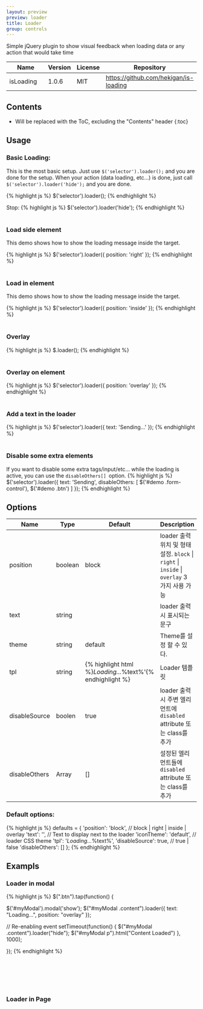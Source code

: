 ```yaml
---
layout: preview
preview: loader
title: Loader
group: controls
---
```


Simple jQuery plugin to show visual feedback when loading data or any action that would take time

<div class="table-responsive">
  <table class="table table-bordered">
    <thead>
     <tr class="bg-faded">
       <th style="width: 150px;">Name</th>
       <th>Version</th>
       <th>License</th>
       <th>Repository</th>
     </tr>
    </thead>
    <tbody>
     <tr>
      <td>isLoading</td>
      <td>1.0.6</td>
      <td>MIT</td>
       <td>
        <a href="https://github.com/hekigan/is-loading">https://github.com/hekigan/is-loading</a>
       </td>
     </tr>
    </tbody>
  </table>
</div>



## Contents

* Will be replaced with the ToC, excluding the "Contents" header
{:toc}

## Usage

### Basic Loading:

This is the most basic setup. Just use `$('selector').loader();` and you are done for the setup.
When your action (data loading, etc...) is done, just call `$('selector').loader('hide');` and you are done.

{% highlight js %}
$('selector').loader();
{% endhighlight %}

Stop:
{% highlight js %}
$('selector').loader('hide');
{% endhighlight %}
<br><br>

### Load side element
This demo shows how to show the loading message inside the target.

{% highlight js %}
$('selector').loader({ position: 'right' });
{% endhighlight %}
<br><br>

### Load in element
This demo shows how to show the loading message inside the target.

{% highlight js %}
$('selector').loader({ position: 'inside' });
{% endhighlight %}
<br><br>

### Overlay
{% highlight js %}
$.loader();
{% endhighlight %}
<br><br>

### Overlay on element
{% highlight js %}
$('selector').loader({ position: 'overlay' });
{% endhighlight %}
<br><br>

### Add a text in the loader
{% highlight js %}
$('selector').loader({ text: 'Sending...' });
{% endhighlight %}
<br><br>


### Disable some extra elements
If you want to disable some extra tags/input/etc... while the loading is active, you can use the `disableOthers[] `option.
{% highlight js %}
$('selector').loader({
  text: 'Sending',
  disableOthers: [
    $('#demo .form-control'),
    $('#demo .btn')
  ]
});
{% endhighlight %}


## Options

<div class="table-responsive">
  <table class="table table-bordered table-striped">
    <thead>
     <tr>
       <th style="width: 100px;">Name</th>
       <th style="width: 50px;">Type</th>
       <th style="width: 50px;">Default</th>
       <th>Description</th>
     </tr>
    </thead>
    <tbody>
     <tr>
       <td>position</td>
       <td>boolean</td>
       <td>block</td>
       <td>
       loader 출력 위치 및 형태 설정.
       <code>block</code> | <code>right</code> | <code>inside</code> | <code>overlay</code> 3 가지 사용 가능
       </td>
     </tr>
     <tr>
       <td>text</td>
       <td>string</td>
       <td></td>
       <td>
        loader 출력시 표시되는 문구
       </td>
     </tr>
     <tr>
       <td>theme</td>
       <td>string</td>
       <td>default</td>
       <td>Theme를 설정 할 수 있다.</td>
     </tr>
     <tr>
       <td>tpl</td>
       <td>string</td>
       <td>{% highlight html %}<span class="loader-wrapper %wrapper%"><span class="%iconTheme%"><i class="loader">Loading...</i></span>%text%</span>'{% endhighlight %}</td>
       <td>Loader 템플릿</td>
     </tr>
     <tr>
       <td>disableSource</td>
       <td>boolen</td>
       <td>true</td>
       <td>loader 출력시 주변 엘리먼트에 <code>disabled</code> attribute 또는 class를 추가</td>
     </tr>
     <tr>
       <td>disableOthers</td>
       <td>Array</td>
       <td>[]</td>
       <td>설정된 엘리먼트들에 <code>disabled</code> attribute 또는 class를 추가</td>
     </tr>
    </tbody>
  </table>
</div>

### Default options:

{% highlight js %}
defaults = {
  'position': 'block',        // block | right | inside | overlay
  'text': '',                 // Text to display next to the loader
  'iconTheme': 'default',    // loader CSS theme
  'tpl': '<span class="loader-wrapper %wrapper%"><span class="%iconTheme%"><i class="loader">Loading...</i></span>%text%</span>',
  'disableSource': true,      // true | false
  'disableOthers': []
};
{% endhighlight %}


## Exampls

### Loader in modal
{% highlight js %}
$(".btn").tap(function() {

  $('#myModal').modal('show');
  $("#myModal .content").loader({
    text:       "Loading...",
    position:   "overlay"
  });

  // Re-enabling event
  setTimeout(function() {
    $("#myModal .content").loader("hide");
    $("#myModal p").html("Content Loaded")
  }, 1000);

});
{% endhighlight %}
<br><br><br><br><br><br>

### Loader in Page

<br><br><br><br><br><br>
